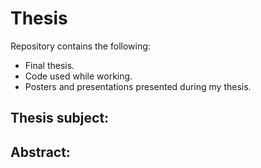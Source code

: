 # Thesis
Repository contains the following:
- Final thesis.
- Code used while working.  
- Posters and presentations presented during my thesis.

Thesis subject: 
---------------

Abstract:
---------------





